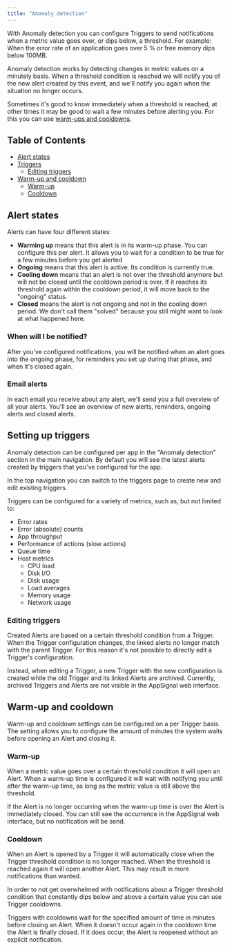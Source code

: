 ```yaml
---
title: "Anomaly detection"
---
```


With Anomaly detection you can configure Triggers to send notifications when a metric value goes over, or dips below, a threshold. For example: When the error rate of an application goes over 5 % or free memory dips below 100MB.

Anomaly detection works by detecting changes in metric values on a minutely basis. When a threshold condition is reached we will notify you of the new alert created by this event, and we'll notify you again when the situation no longer occurs.

Sometimes it's good to know immediately when a threshold is reached, at other times it may be good to wait a few minutes before alerting you. For this you can use [warm-ups and cooldowns](#warm-up-and-cooldown).

## Table of Contents

- [Alert states](#alert-states)
- [Triggers](#setting-up-triggers)
  - [Editing triggers](#editing-triggers)
- [Warm-up and cooldown](#warm-up-and-cooldown)
  - [Warm-up](#warm-up)
  - [Cooldown](#cooldown)

## Alert states

Alerts can have four different states:

- **Warming up** means that this alert is in its warm-up phase. You can configure this per alert. It allows you to wait for a condition to be true for a few minutes before you get alerted
- **Ongoing** means that this alert is active. Its condition is currently true.
- **Cooling down** means that an alert is not over the threshold anymore but will not be closed until the cooldown period is over. If it reaches its threshold again within the cooldown period, it will move back to the "ongoing" status.
- **Closed** means the alert is not ongoing and not in the cooling down period. We don't call them "solved" because you still might want to look at what happened here.

<object data="/images/anomaly_detection_alerts_flow.svg" class="full"></object>

### When will I be notified?
After you've configured notifications, you will be notified when an alert goes into the ongoing phase, for reminders you set up during that phase, and when it's closed again.

### Email alerts
In each email you receive about any alert, we'll send you a full overview of all your alerts. You'll see an overview of new alerts, reminders, ongoing alerts and closed alerts.

## Setting up triggers

Anomaly detection can be configured per app in the "Anomaly detection" section in the main navigation. By default you will see the latest alerts created by triggers that you've configured for the app.

In the top navigation you can switch to the triggers page to create new and edit existing triggers.

Triggers can be configured for a variety of metrics, such as, but not limited to:

- Error rates
- Error (absolute) counts
- App throughput
- Performance of actions (slow actions)
- Queue time
- Host metrics
  - CPU load
  - Disk I/O
  - Disk usage
  - Load averages
  - Memory usage
  - Network usage

### Editing triggers

Created Alerts are based on a certain threshold condition from a Trigger. When the Trigger configuration changes, the linked alerts no longer match with the parent Trigger. For this reason it's not possible to directly edit a Trigger's configuration.

Instead, when editing a Trigger, a new Trigger with the new configuration is created while the old Trigger and its linked Alerts are archived. Currently, archived Triggers and Alerts are not visible in the AppSignal web interface.

## Warm-up and cooldown

Warm-up and cooldown settings can be configured on a per Trigger basis. The setting allows you to configure the amount of minutes the system waits before opening an Alert and closing it.

### Warm-up

When a metric value goes over a certain threshold condition it will open an Alert. When a warm-up time is configured it will wait with notifying you until after the warm-up time, as long as the metric value is still above the threshold.

If the Alert is no longer occurring when the warm-up time is over the Alert is immediately closed. You can still see the occurrence in the AppSignal web interface, but no notification will be send.

### Cooldown

When an Alert is opened by a Trigger it will automatically close when the Trigger threshold condition is no longer reached. When the threshold is reached again it will open another Alert. This may result in more notifications than wanted.

In order to not get overwhelmed with notifications about a Trigger threshold condition that constantly dips below and above a certain value you can use Trigger cooldowns.

Triggers with cooldowns wait for the specified amount of time in minutes before closing an Alert. When it doesn't occur again in the cooldown time the Alert is finally closed. If it does occur, the Alert is reopened without an explicit notification.
